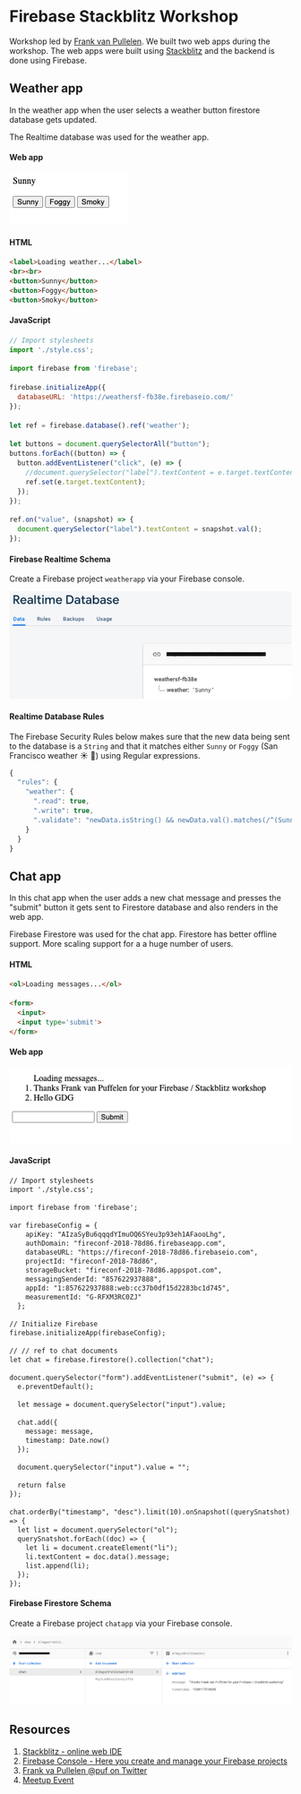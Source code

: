 # Firebase Stackblitz Workshop

Workshop led by [Frank van Pullelen](https://twitter.com/puf). We built two web apps during the workshop. The web apps were built using [Stackblitz](https://stackblitz.com) and the backend is done using Firebase.

## Weather app

In the weather app when the user selects a weather button firestore database gets updated. 

The Realtime database was used for the weather app. 

#### Web app

![weather app](Assets/weatherapp.png)

#### HTML 

```html 
<label>Loading weather...</label>
<br><br>
<button>Sunny</button>
<button>Foggy</button>
<button>Smoky</button>
```

#### JavaScript 

```javascript
// Import stylesheets
import './style.css';

import firebase from 'firebase'; 

firebase.initializeApp({
  databaseURL: 'https://weathersf-fb38e.firebaseio.com/'
});

let ref = firebase.database().ref('weather'); 

let buttons = document.querySelectorAll("button"); 
buttons.forEach((button) => {
  button.addEventListener("click", (e) => {
    //document.querySelector("label").textContent = e.target.textContent;
    ref.set(e.target.textContent); 
  });
});

ref.on("value", (snapshot) => {
  document.querySelector("label").textContent = snapshot.val(); 
});
```

#### Firebase Realtime Schema

Create a Firebase project `weatherapp` via your Firebase console. 

![realtime](Assets/weatherapp-realtime.png)

#### Realtime Database Rules 

The Firebase Security Rules below makes sure that the new data being sent to the database is a `String` and that it matches either `Sunny` or `Foggy` (San Francisco weather ☀️ 🌁) using Regular expressions. 

```javascript
{
  "rules": {
    "weather": {
      ".read": true,
      ".write": true,
      ".validate": "newData.isString() && newData.val().matches(/^(Sunny|Foggy)/)" 
    }    
  }
}
```

## Chat app

In this chat app when the user adds a new chat message and presses the "submit" button it gets sent to Firestore database and also renders in the web app. 

Firebase Firestore was used for the chat app. Firestore has better offline support. More scaling support for a a huge number of users. 

#### HTML 

```html 
<ol>Loading messages...</ol>

<form>
  <input>
  <input type='submit'>
</form>
```

#### Web app

![chat app](Assets/chatapp.png)

#### JavaScript 

```javasctipt 
// Import stylesheets
import './style.css';

import firebase from 'firebase'; 

var firebaseConfig = {
    apiKey: "AIzaSyBu6qqqdYImuOQ6SYeu3p93eh1AFaooLhg",
    authDomain: "fireconf-2018-78d86.firebaseapp.com",
    databaseURL: "https://fireconf-2018-78d86.firebaseio.com",
    projectId: "fireconf-2018-78d86",
    storageBucket: "fireconf-2018-78d86.appspot.com",
    messagingSenderId: "857622937888",
    appId: "1:857622937888:web:cc37b0df15d2283bc1d745",
    measurementId: "G-RFXM3RC0ZJ"
  };

// Initialize Firebase  
firebase.initializeApp(firebaseConfig); 

// // ref to chat documents 
let chat = firebase.firestore().collection("chat");

document.querySelector("form").addEventListener("submit", (e) => {
  e.preventDefault(); 

  let message = document.querySelector("input").value; 

  chat.add({
    message: message, 
    timestamp: Date.now() 
  }); 

  document.querySelector("input").value = ""; 

  return false
});

chat.orderBy("timestamp", "desc").limit(10).onSnapshot((querySnatshot) => {
  let list = document.querySelector("ol"); 
  querySnatshot.forEach((doc) => {
    let li = document.createElement("li"); 
    li.textContent = doc.data().message; 
    list.append(li); 
  }); 
});
```

#### Firebase Firestore Schema

Create a Firebase project `chatapp` via your Firebase console. 

![firestore](Assets/chatapp-firestore.png)

## Resources 

1. [Stackblitz - online web IDE](https://stackblitz.com)
2. [Firebase Console - Here you create and manage your Firebase projects](https://console.firebase.google.com/u/0/)
3. [Frank va Pullelen @puf on Twitter](https://twitter.com/puf)
4. [Meetup Event](https://www.meetup.com/gdgnyc/events/272257853)
